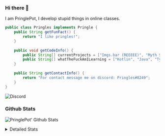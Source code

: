 ### Hi there 👋

I am PringlePot, I develop stupid things in online classes. 

```java
public class Pringles implements Pringle {
    public String getFunFact() {
        return "I like pringles!";
    }
    
    public void getCodeInfo() {
        public String[] currentProjects = ["Imgs.bar (REEEEE)", "Myth Sniper (Dead)"];
        public String[] whatTheFuckAmILearning = ["Kotlin", "Java", "Typescript", "NextJS"];
    }
    
    public String getContactInfo() {
        return "For contact message me on discord: Pringles#8249";
    }
}
```
![Discord](https://discord.c99.nl/widget/theme-1/226911291636318208.png)


### Github Stats
![PringlePot' Github Stats](https://github-readme-stats.vercel.app/api?username=PringlePot&show_icons=true&theme=dark)

<details>
  <summary>Detailed Stats</summary>
    
<!--START_SECTION:waka-->
![Lines of code](https://img.shields.io/badge/From%20Hello%20World%20I%27ve%20Written-96918%20lines%20of%20code-blue)

**🐱 My Github Data** 

> 🏆 490 Contributions in the Year 2021
 > 
> 📦 86.3 kB Used in Github's Storage 
 > 
> 💼 Opted to Hire
 > 
> 📜 7 Public Repositories 
 > 
> 🔑 9 Private Repositories  
 > 
**I'm an Early 🐤** 

```text
🌞 Morning    84 commits     █████░░░░░░░░░░░░░░░░░░░░   20.14% 
🌆 Daytime    171 commits    ██████████░░░░░░░░░░░░░░░   41.01% 
🌃 Evening    162 commits    █████████░░░░░░░░░░░░░░░░   38.85% 
🌙 Night      0 commits      ░░░░░░░░░░░░░░░░░░░░░░░░░   0.0%

```
📅 **I'm Most Productive on Monday** 

```text
Monday       89 commits     █████░░░░░░░░░░░░░░░░░░░░   21.34% 
Tuesday      38 commits     ██░░░░░░░░░░░░░░░░░░░░░░░   9.11% 
Wednesday    53 commits     ███░░░░░░░░░░░░░░░░░░░░░░   12.71% 
Thursday     52 commits     ███░░░░░░░░░░░░░░░░░░░░░░   12.47% 
Friday       34 commits     ██░░░░░░░░░░░░░░░░░░░░░░░   8.15% 
Saturday     63 commits     ███░░░░░░░░░░░░░░░░░░░░░░   15.11% 
Sunday       88 commits     █████░░░░░░░░░░░░░░░░░░░░   21.1%

```


📊 **This Week I Spent My Time On** 

```text
💬 Programming Languages: 
TypeScript               40 mins             ███████████████░░░░░░░░░░   61.21% 
HTML                     21 mins             ████████░░░░░░░░░░░░░░░░░   32.09% 
Go                       4 mins              █░░░░░░░░░░░░░░░░░░░░░░░░   6.7%

🔥 Editors: 
VS Code                  1 hr 5 mins         █████████████████████████   100.0%

```

**I Mostly Code in Java** 

```text
Java                     5 repos             ██████████░░░░░░░░░░░░░░░   41.67% 
Python                   2 repos             ████░░░░░░░░░░░░░░░░░░░░░   16.67% 
Kotlin                   1 repo              ██░░░░░░░░░░░░░░░░░░░░░░░   8.33% 
CSS                      1 repo              ██░░░░░░░░░░░░░░░░░░░░░░░   8.33% 
JavaScript               1 repo              ██░░░░░░░░░░░░░░░░░░░░░░░   8.33%

```



 Last Updated on 28/07/2021
<!--END_SECTION:waka-->
</details>
